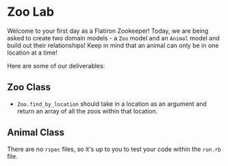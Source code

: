 # Zoo Lab

Welcome to your first day as a Flatiron Zookeeper!
Today, we are being asked to create two domain models - a `Zoo` model and an `Animal` model and build out their relationships! Keep in mind that an animal can only be in one location at a time!

Here are some of our deliverables:

## Zoo Class
<!-- - A `zoo` should be initialized with a name and a location, which should both be passed as strings.
- `Zoo#location` should return the location of the zoo instance.
- `Zoo#name` should return the name of the zoo instance.
- `Zoo.all` should return an array of all the zoo instances.
  - there should be an [] called all
  - each instance of zoo should be shoveled into this array
   -->
<!-- - `Zoo#animals` should return all the animals that a specific instance of a zoo has. -->

<!-- - `Zoo#animal_species` should return an array of all the **unique** species of the animals in the zoo. -->
<!-- - `Zoo#find_by_species` should take in an animal's species as an argument and return an array of all the animals in that zoo, which are of that species. -->
<!-- - `Zoo#animal_nicknames` should return an array of all the nicknames of animals that a specific instance of a zoo has. -->
- `Zoo.find_by_location` should take in a location as an argument and return an array of all the zoos within that location.

## Animal Class
<!-- - An `animal` should be instantiated with the species (e.g. "Cat", "Dog", "Rat"), a numerical weight and a nickname. Keep in mind that the animal's species and nickname should not be able to change, but its weight can.

instance variable -->
<!-- - `Animal#nickname` should return the nickname of the animal.
- `Animal#weight` should return the weight of the animal.
- `Animal#species` should return the species of the animal. -->
<!-- - `Animal.all` should return an array of all the animal instances. -->
<!-- - `Animal#zoo` should return the zoo instance that the instance belongs to.
 -->

<!-- - `Animal.find_by_species` should take in an animal's species as an argument and return an array of all the animals, which are of that species.
  -  -->


There are no `rspec` files, so it's up to you to test your code within the `run.rb` file.
